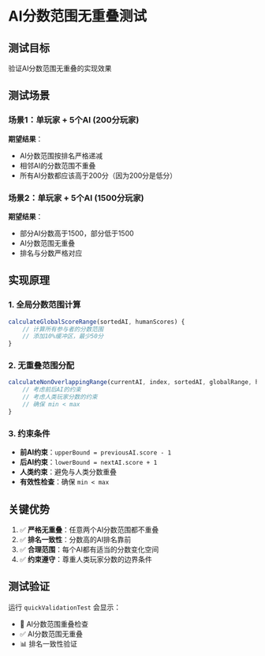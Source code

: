 # AI分数范围无重叠测试

## 测试目标
验证AI分数范围无重叠的实现效果

## 测试场景

### 场景1：单玩家 + 5个AI (200分玩家)
**期望结果**：
- AI分数范围按排名严格递减
- 相邻AI的分数范围不重叠
- 所有AI分数都应该高于200分（因为200分是低分）

### 场景2：单玩家 + 5个AI (1500分玩家)
**期望结果**：
- 部分AI分数高于1500，部分低于1500
- AI分数范围无重叠
- 排名与分数严格对应

## 实现原理

### 1. 全局分数范围计算
```typescript
calculateGlobalScoreRange(sortedAI, humanScores) {
    // 计算所有参与者的分数范围
    // 添加10%缓冲区，最少50分
}
```

### 2. 无重叠范围分配
```typescript
calculateNonOverlappingRange(currentAI, index, sortedAI, globalRange, humanScores) {
    // 考虑前后AI的约束
    // 考虑人类玩家分数的约束
    // 确保 min < max
}
```

### 3. 约束条件
- **前AI约束**：`upperBound = previousAI.score - 1`
- **后AI约束**：`lowerBound = nextAI.score + 1`
- **人类约束**：避免与人类分数重叠
- **有效性检查**：确保 `min < max`

## 关键优势
1. ✅ **严格无重叠**：任意两个AI分数范围都不重叠
2. ✅ **排名一致性**：分数高的AI排名靠前
3. ✅ **合理范围**：每个AI都有适当的分数变化空间
4. ✅ **约束遵守**：尊重人类玩家分数的边界条件

## 测试验证
运行 `quickValidationTest` 会显示：
- 🎯 AI分数范围重叠检查
- ✅ AI分数范围无重叠
- 📊 排名一致性验证
